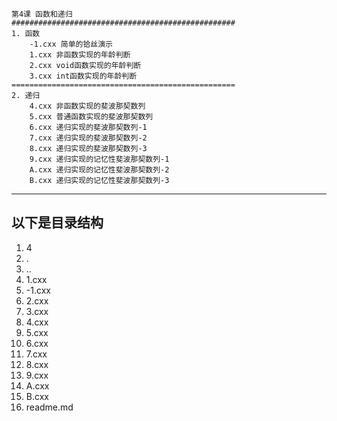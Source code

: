 ﻿```
第4课 函数和递归
##################################################
1. 函数
	-1.cxx 简单的铪丝演示
	1.cxx 非函数实现的年龄判断
	2.cxx void函数实现的年龄判断
	3.cxx int函数实现的年龄判断
==================================================
2. 递归
	4.cxx 非函数实现的斐波那契数列
	5.cxx 普通函数实现的斐波那契数列
	6.cxx 递归实现的斐波那契数列-1
	7.cxx 递归实现的斐波那契数列-2
	8.cxx 递归实现的斐波那契数列-3
	9.cxx 递归实现的记忆性斐波那契数列-1
	A.cxx 递归实现的记忆性斐波那契数列-2
	B.cxx 递归实现的记忆性斐波那契数列-3
```
----
以下是目录结构
----
1. 4
  1. .
  1. ..
  1. 1.cxx
  1. -1.cxx
  1. 2.cxx
  1. 3.cxx
  1. 4.cxx
  1. 5.cxx
  1. 6.cxx
  1. 7.cxx
  1. 8.cxx
  1. 9.cxx
  1. A.cxx
  1. B.cxx
  1. readme.md